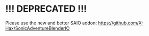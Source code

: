 # !!! DEPRECATED !!!
Please use the new and better SAIO addon: https://github.com/X-Hax/SonicAdventureBlenderIO
